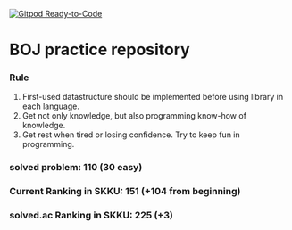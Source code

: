 [![Gitpod Ready-to-Code](https://img.shields.io/badge/Gitpod-Ready--to--Code-blue?logo=gitpod)](https://gitpod.io/#https://github.com/shinjawkwang/bojPractice) 

# BOJ practice repository

### Rule
1. First-used datastructure should be implemented before using library in each language.
2. Get not only knowledge, but also programming know-how of knowledge.
3. Get rest when tired or losing confidence. Try to keep fun in programming.

### solved problem: 110 (30 easy)
### Current Ranking in SKKU: 151 (+104 from beginning)
### solved.ac Ranking in SKKU: 225 (+3)